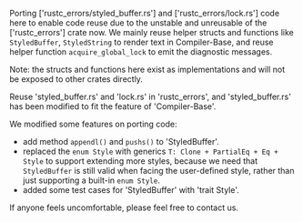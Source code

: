 Porting ['rustc_errors/styled_buffer.rs'] and ['rustc_errors/lock.rs'] code here to enable code reuse due to the unstable and unreusable of the ['rustc_errors'] crate now.
We mainly reuse helper structs and functions like `StyledBuffer`, `StyledString` to render text in Compiler-Base, and reuse helper function `acquire_global_lock` to emit the diagnostic messages.

Note: the structs and functions here exist as implementations and will not be exposed to other crates directly.

Reuse 'styled_buffer.rs' and 'lock.rs' in 'rustc_errors', 
and 'styled_buffer.rs' has been modified to fit the feature of 'Compiler-Base'.

We modified some features on porting code:
- add method `appendl()` and `pushs()` to 'StyledBuffer'.
- replaced the `enum Style` with generics `T: Clone + PartialEq + Eq + Style` to support extending more styles, because we need that `StyledBuffer` is still valid when facing the user-defined style, rather than just supporting a built-in `enum Style`.
- added some test cases for 'StyledBuffer' with 'trait Style'.

If anyone feels uncomfortable, please feel free to contact us.